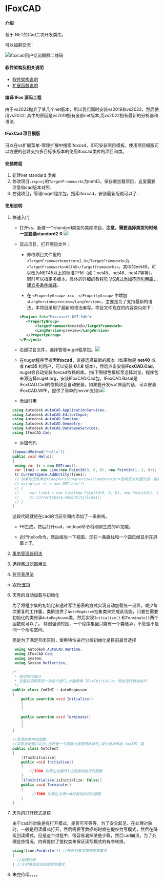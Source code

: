 # IFoxCAD

#### 介绍

基于.NET的Cad二次开发类库。

可以加群交流：

![ifoxcad用户交流群群二维码](./docs/png/ifoxcad用户交流群群二维码.png)

#### 软件架构及相关说明

- [软件架构说明](/docs/关于IFoxCAD的架构说明.md)
- [扩展函数说明](/docs/关于扩展函数的说明.md)

#### 编译 IFox 源码工程

由于vs2022抛弃了某几个net版本，所以我们同时安装vs2019和vs2022，然后使用vs2022;
其中的原因是vs2019拥有全部net版本,而vs2022拥有最新的分析器和语法.

#### IFoxCad 项目模版

可以在vs扩展菜单-管理扩展中搜索ifoxcad，即可安装项目模板。使用项目模版可以方便的创建支持多目标多版本的使用ifoxcad类库的项目和类。

#### 安装教程

1. 新建net standard 类库
2. 修改项目`.csproj`的`TargetFrameworks`为net45，保存重加载项目，这里需要注意和cad版本对照.
3. 右键项目，管理nuget程序包，搜索ifoxcad，安装最新版就可以了.

#### 使用说明

1. 快速入门
   
   - 打开vs，新建一个standard类型的类库项目，**注意，需要选择类型的时候一定要选standord2.0** ![](./docs/png/standard.png)
   
   - 双击项目，打开项目文件：
     
     - 修改项目文件里的`<TargetFramework>netcore2.0</TargetFramework>`为`<TargetFrameworks>NET45</TargetFrameworks>`。其中的net45，可以改为NET45以上的标准TFM（如：net45、net46、net47等等）。同时可以指定多版本。具体的详细的教程见 [VS通过添加不同引用库，建立多条件编译]( https://www.yuque.com/vicwjb/zqpcd0/ufbwyl)。
     
     - 在 `<PropertyGroup> xxx  </PropertyGroup>` 中增加 `<LangVersion>preview</LangVersion>`，主要是为了支持最新的语法，本项目采用了最新的语法编写。项目文件现在的内容类似如下：
     
     ```xml
     <Project Sdk="Microsoft.NET.Sdk">
        <PropertyGroup>
            <TargetFramework>net45</TargetFramework>
            <LangVersion>preview</LangVersion>
        </PropertyGroup>
     </Project>
     ```
   
   - 右键项目文件，选择管理nuget程序包。![](./docs/png/nuget1.png)
   
   - 在nuget程序里搜索**ifoxcad**，直接选择最新的版本（如果你是 **net40** 或者 **net35** 的用户，可以安装 **0.1.6** 版本），然后点击安装**IFoxCAD.Cad**，nuget会自动安装ifoxcad依赖的库。(按下图绿色框框里选择浏览，程序包来源选择nuget.org，安装IFoxCAD.Cad包。IFoxCAD.Basal是IFoxCAD.Cad的依赖项会自动安装，如果要开发wpf界面的话，可以安装IFoxCAD.WPF，提供了简单的mvvm支持)![](./docs/png/nuget.png)
   
   - 添加引用
   
   ```c#
   using Autodesk.AutoCAD.ApplicationServices;
   using Autodesk.AutoCAD.EditorInput;
   using Autodesk.AutoCAD.Runtime;
   using Autodesk.AutoCAD.Geometry;
   using Autodesk.AutoCAD.DatabaseServices;
   using IFoxCAD.Cad;
   ```
   
   - 添加代码
   
   ```c#
   [CommandMethod("hello")]
   public void Hello()
   {
    using var tr = new DBTrans();
    var line1 = new Line(new Point3d(0, 0, 0), new Point3d(1, 1, 0));
    tr.CurrentSpace.AddEntity(line1);
    // 如果你没有添加<LangVersion>preview</LangVersion>到项目文件里的话：按如下旧语法：
    // using(var tr = new DBTrans())
    // {
    //     var line1 = new Line(new Point3d(0, 0, 0), new Point3d(1, 1, 0));
    //     tr.CurrentSpace.AddEntity(line1);
    // }
   }
   ```
   
   这段代码就是在cad的当前空间内添加了一条直线。
   
   - F6生成，然后打开cad，netload命令将刚刚生成的dll加载。
   
   - 运行hello命令，然后缩放一下视图，现在一条直线和一个圆已经显示在屏幕上了。

2. [事务管理器用法](/docs/DBTrans.md)

3. [选择集过滤器用法](/docs/SelectionFilter.md)

4. [符号表用法](/docs/SymbolTable.md)

5. [WPF支持](/docs/WPF.md)

6. 天秀的自动加载与初始化
   
   为了将程序集的初始化和通过写注册表的方式实现自动加载统一设置，减少每次重复的工作量，类裤提供了`AutoRegAssem`抽象类来完成此功能，只要在需要初始化的类继承`AutoRegAssem`类，然后实现`Initialize()` 和`Terminate()`两个函数就可以了。
   特别强调的是，一个程序集里只能有一个类继承，不管是不是同一个命名空间。
   
   但是为了满足开闭原则，使用特性进行分段初始化是目前最佳选择
   
   ```c#
    using Autodesk.AutoCAD.Runtime;
    using IFoxCAD.Cad;
    using System;
    using System.Reflection;
   
   /*
    * 自动执行接口
    * 这里必须要实现一次这个接口,才能使用 IFoxInitialize 特性进行自动执行
    */
   public class CmdINI : AutoRegAssem
   {
       public override void Initialize()
       {
       }
   
       public override void Terminate()
       {
       }
   }
   
   //其他的类中的函数:
   //实现自动接口之后,在任意一个函数上面使用此特性,减少每次改动 CmdINI 类
   public class AutoTest
   {
       [IFoxInitialize]
       public void Initialize()
       { 
           //TODO 你想在加载dll之后自动执行的函数
       }
       [IFoxInitialize(isInitialize: false)]
       public void Terminate()
       {
            //TODO 你想在关闭cad时自动执行的函数
       }
   }
   ```
   
   
   
7. 天秀的打开模式提权

   由于cad的对象是有打开模式，是否可写等等，为了安全起见，在处理对象时，一般是用读模式打开，然后需要写数据的时候在提权为写模式，然后在降级到读模式，但是这个过程中，很容易漏掉某些步骤，然后cad崩溃。为了处理这些情况，内裤提供了提权类来保证读写模式的有序转换。

   ```c#
   using(line.ForWrite()) //开启对象写模式提权事务
   {
     //处理代码
   } //关闭事务自动处理读写模式
   ```

8. 未完待续。。。。

